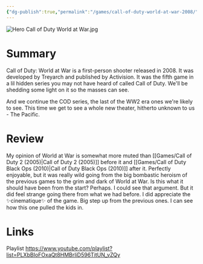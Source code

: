 ```yaml
---
{"dg-publish":true,"permalink":"/games/call-of-duty-world-at-war-2008/","tags":["LP","games"],"created":"2023-12-08","updated":"2024-08-05"}
---
```



![Hero Call of Duty World at War.jpg](/img/user/Attachments/Hero%20Call%20of%20Duty%20World%20at%20War.jpg)

# Summary

Call of Duty: World at War is a first-person shooter released in 2008. It was developed by Treyarch and published by Activision. It was the fifth game in a lil hidden series you may not have heard of called Call of Duty. We'll be shedding some light on it so the masses can see.

And we continue the COD series, the last of the WW2 era ones we're likely to see. This time we get to see a whole new theater, hitherto unknown to us - The Pacific.

# Review

My opinion of World at War is somewhat more muted than [[Games/Call of Duty 2 (2005)\|Call of Duty 2 (2005)]] before it and [[Games/Call of Duty Black Ops (2010)\|Call of Duty Black Ops (2010)]] after it. Perfectly enjoyable, but it was really wild going from the big bombastic heroism of the previous games to the grim and dark of World at War. Is this what it should have been from the start? Perhaps. I could see that argument. But it did feel strange going there from what we had before. I did appreciate the ✨cinematique✨ of the game. Big step up from the previous ones. I can see how this one pulled the kids in.

# Links

Playlist https://www.youtube.com/playlist?list=PLXbBIoFOxaQt8HMBrIiD596TitUN_vZQy

